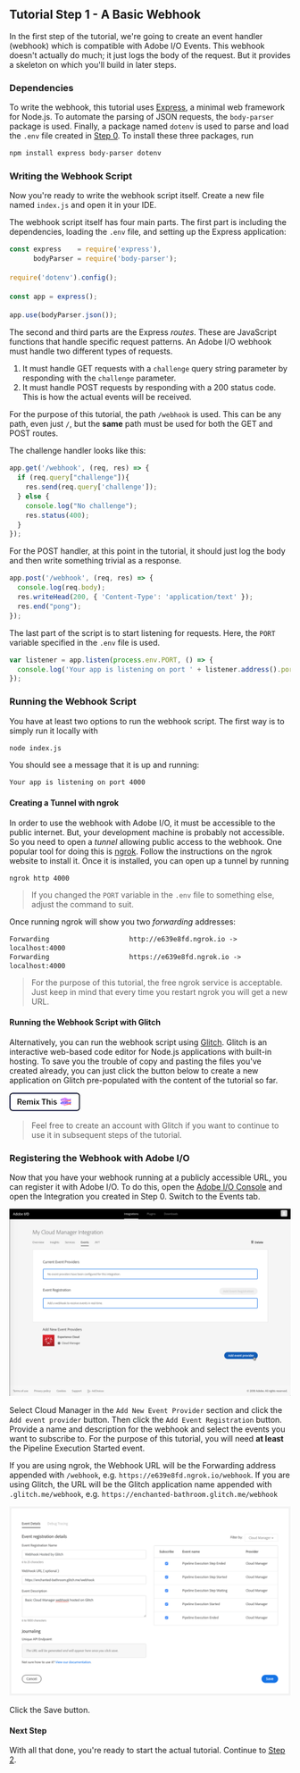 ## Tutorial Step 1 - A Basic Webhook

In the first step of the tutorial, we're going to create an event handler (webhook) which is compatible with Adobe I/O Events. This webhook doesn't actually do much; it just logs the body of the request. But it provides a skeleton on which you'll build in later steps.

### Dependencies

To write the webhook, this tutorial uses <a href="https://expressjs.com/" target="_new">Express</a>, a minimal web framework for Node.js. To automate the parsing of JSON requests, the `body-parser` package is used. Finally, a package named `dotenv` is used to parse and load the `.env` file created in [Step 0](0-setup.md). To install these three packages, run

```bash
npm install express body-parser dotenv
```

### Writing the Webhook Script

Now you're ready to write the webhook script itself. Create a new file named `index.js` and open it in your IDE.

The webhook script itself has four main parts. The first part is including the dependencies, loading the `.env` file, and setting up the Express application:

```javascript
const express    = require('express'),
      bodyParser = require('body-parser');

require('dotenv').config();

const app = express();

app.use(bodyParser.json());
```

The second and third parts are the Express _routes_. These are JavaScript functions that handle specific request patterns. An Adobe I/O webhook must handle two different types of requests.

1. It must handle GET requests with a `challenge` query string parameter by responding with the `challenge` parameter.
2. It must handle POST requests by responding with a 200 status code. This is how the actual events will be received.

For the purpose of this tutorial, the path `/webhook` is used. This can be any path, even just `/`, but the **same** path must be used for both the GET and POST routes.

The challenge handler looks like this:

```javascript
app.get('/webhook', (req, res) => {
  if (req.query["challenge"]){
    res.send(req.query['challenge']);
  } else {
    console.log("No challenge");
    res.status(400);
  }
});
```

For the POST handler, at this point in the tutorial, it should just log the body and then write something trivial as a response. 

```javascript
app.post('/webhook', (req, res) => {
  console.log(req.body);
  res.writeHead(200, { 'Content-Type': 'application/text' });
  res.end("pong");
});
```

The last part of the script is to start listening for requests. Here, the `PORT` variable specified in the `.env` file is used.

```javascript
var listener = app.listen(process.env.PORT, () => {
  console.log('Your app is listening on port ' + listener.address().port);
});
```

### Running the Webhook Script

You have at least two options to run the webhook script. The first way is to simply run it locally with

```bash
node index.js
```

You should see a message that it is up and running:

```bash
Your app is listening on port 4000
```

#### Creating a Tunnel with ngrok

In order to use the webhook with Adobe I/O, it must be accessible to the public internet. But, your development machine is probably not accessible. So you need to open a _tunnel_ allowing public access to the webhook. One popular tool for doing this is <a href="https://ngrok.com" target="_new">ngrok</a>. Follow the instructions on the ngrok website to install it. Once it is installed, you can open up a tunnel by running

```bash
ngrok http 4000
```

> If you changed the `PORT` variable in the `.env` file to something else, adjust the command to suit.

Once running ngrok will show you two _forwarding_ addresses:

```
Forwarding                    http://e639e8fd.ngrok.io -> localhost:4000
Forwarding                    https://e639e8fd.ngrok.io -> localhost:4000
```

> For the purpose of this tutorial, the free ngrok service is acceptable. Just keep in mind that every time you restart ngrok you will get a new URL.

#### Running the Webhook Script with Glitch

Alternatively, you can run the webhook script using <a href="https://glitch.com/" target="_new">Glitch</a>. Glitch is an interactive web-based code editor for Node.js applications with built-in hosting. To save you the trouble of copy and pasting the files you've created already, you can just click the button below to create a new application on Glitch pre-populated with the content of the tutorial so far.

<!-- Remix Button -->
<a href="https://glitch.com/edit/#!/remix/adobe-cloudmanager-api-tutorial-step1" target="_new">
  <img src="../img/glitch.png" alt="Remix in Glitch" id="glitch-button">
</a>

> Feel free to create an account with Glitch if you want to continue to use it in subsequent steps of the tutorial.

### Registering the Webhook with Adobe I/O

Now that you have your webhook running at a publicly accessible URL, you can register it with Adobe I/O. To do this, open the <a href="https://console.adobe.io/integrations" target="_new">Adobe I/O Console</a> and open the Integration you created in Step 0. Switch to the Events tab.

![Events Tab](../img/add-event-provider-to-existing-integration.png)

Select Cloud Manager in the `Add New Event Provider` section and click the `Add event provider` button. Then click the `Add Event Registration` button. Provide a name and description for the webhook and select the events you want to subscribe to. For the purpose of this tutorial, you will need **at least** the Pipeline Execution Started event.

If you are using ngrok, the Webhook URL will be the Forwarding address appended with `/webhook`, e.g. `https://e639e8fd.ngrok.io/webhook`. If you are using Glitch, the URL will be the Glitch application name appended with `.glitch.me/webhook`, e.g. `https://enchanted-bathroom.glitch.me/webhook`

![Event Registration](../img/add-webhook-to-existing-integration.png)

Click the Save button.

#### Next Step

With all that done, you're ready to start the actual tutorial. Continue to [Step 2](2-webhook-signature-validation.md).

